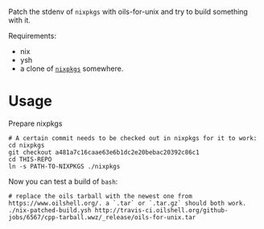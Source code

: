 Patch the stdenv of `nixpkgs` with oils-for-unix and try to build something with it.

Requirements:
- nix
- ysh
- a clone of [`nixpkgs`](https://github.com/NixOS/nixpkgs) somewhere.

# Usage

Prepare nixpkgs 
```
# A certain commit needs to be checked out in nixpkgs for it to work:
cd nixpkgs
git checkout a481a7c16caae63e6b1dc2e20bebac20392c86c1
cd THIS-REPO
ln -s PATH-TO-NIXPKGS ./nixpkgs
```

Now you can test a build of `bash`:
```
# replace the oils tarball with the newest one from https://www.oilshell.org/. a `.tar` or `.tar.gz` should both work.
./nix-patched-build.ysh http://travis-ci.oilshell.org/github-jobs/6567/cpp-tarball.wwz/_release/oils-for-unix.tar
```
